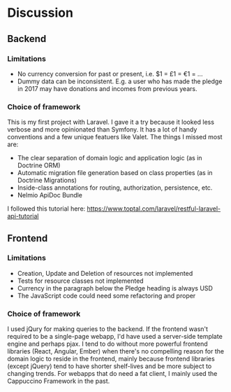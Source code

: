 # Discussion

## Backend

### Limitations
* No currency conversion for past or present, i.e. $1 = £1 = €1 = ...
* Dummy data can be inconsistent. E.g. a user who has made the pledge in 2017 may have donations 
and incomes from previous years.

### Choice of framework
This is my first project with Laravel. I gave it a try because it looked less verbose and 
more opinionated than Symfony. It has a lot of handy conventions and a few unique featuers 
like Valet. The things I missed most are:
* The clear separation of domain logic and application logic (as in Doctrine ORM)
* Automatic migration file generation based on class properties (as in Doctrine Migrations)
* Inside-class annotations for routing, authorization, persistence, etc.
* Nelmio ApiDoc Bundle 

I followed this tutorial here: https://www.toptal.com/laravel/restful-laravel-api-tutorial

## Frontend

### Limitations
* Creation, Update and Deletion of resources not implemented
* Tests for resource classes not implemented
* Currency in the paragraph below the Pledge heading is always USD
* The JavaScript code could need some refactoring and proper

### Choice of framework
I used jQury for making queries to the backend. If the frontend wasn't required to be a
single-page webapp, I'd have used a server-side template engine and perhaps pjax. I tend
to do without more powerful frontend libraries (React, Angular, Ember) when there's no
compelling reason for the domain logic to reside in the frontend, mainly because frontend 
libraries (except jQuery) tend to have shorter shelf-lives and be more subject to changing
trends. For webapps that do need a fat client, I mainly used the Cappuccino Framework in 
the past.
